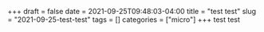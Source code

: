 +++draft = falsedate = 2021-09-25T09:48:03-04:00title = "test test"slug = "2021-09-25-test-test"tags = []categories = ["micro"]+++test test